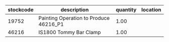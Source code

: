|stockcode|description|quantity|location|
|---------|-----------|--------|--------|
|19752|Painting Operation to Produce 46216_P1|1.00||
|46216|IS1800 Tommy Bar Clamp|1.00||
